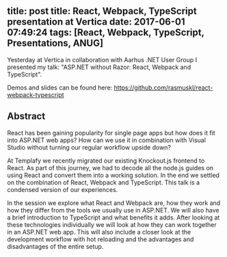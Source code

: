 title: post
title: React, Webpack, TypeScript presentation at Vertica
date: 2017-06-01 07:49:24
tags: [React, Webpack, TypeScript, Presentations, ANUG]
---
Yesterday at Vertica in collaboration with Aarhus .NET User Group I presented my talk: "ASP.NET without Razor: React, Webpack and TypeScript".

Demos and slides can be found here: https://github.com/rasmuskl/react-webpack-typescript

## Abstract

React has been gaining popularity for single page apps but how does it fit into ASP.NET web apps? How can we use it in combination with Visual Studio without turning our regular workflow upside down?

At Templafy we recently migrated our existing Knockout.js frontend to React. As part of this journey, we had to decode all the node.js guides on using React and convert them into a working solution. In the end we settled on the combination of React, Webpack and TypeScript. This talk is a condensed version of our experiences.

In the session we explore what React and Webpack are, how they work and how they differ from the tools we usually use in ASP.NET. We will also have a brief introduction to TypeScript and what benefits it adds. After looking at these technologies individually we will look at how they can work together in an ASP.NET web app. This will also include a closer look at the development workflow with hot reloading and the advantages and disadvantages of the entire setup.